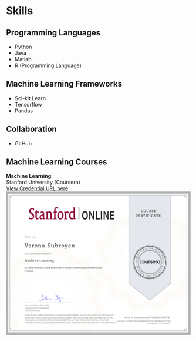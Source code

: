 # Skills

## Programming Languages
- Python
- Java
- Matlab
- R (Programming Language)

## Machine Learning Frameworks
- Sci-kit Learn
- Tensorflow
- Pandas

## Collaboration
- GitHub

## Machine Learning Courses
**Machine Learning** \
Stanford University (Coursera)\
[View Credential URL here](https://www.coursera.org/verify/QNXJN4YB5CTM)
\
![Machine Learning Certificate](https://raw.githubusercontent.com/TranquilCreator/machine-learning-portfolio/main/_includes/images/Machine_Learning_Stanford_Verona_Subroyen.png)
